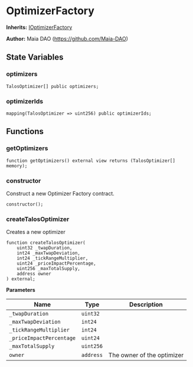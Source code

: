 # OptimizerFactory

**Inherits:**
[IOptimizerFactory](/talos/interfaces/IOptimizerFactory.sol/interface.IOptimizerFactory.md)

**Author:**
Maia DAO (https://github.com/Maia-DAO)


## State Variables
### optimizers

```solidity
TalosOptimizer[] public optimizers;
```


### optimizerIds

```solidity
mapping(TalosOptimizer => uint256) public optimizerIds;
```


## Functions
### getOptimizers


```solidity
function getOptimizers() external view returns (TalosOptimizer[] memory);
```

### constructor

Construct a new Optimizer Factory contract.


```solidity
constructor();
```

### createTalosOptimizer

Creates a new optimizer


```solidity
function createTalosOptimizer(
    uint32 _twapDuration,
    int24 _maxTwapDeviation,
    int24 _tickRangeMultiplier,
    uint24 _priceImpactPercentage,
    uint256 _maxTotalSupply,
    address owner
) external;
```
**Parameters**

|Name|Type|Description|
|----|----|-----------|
|`_twapDuration`|`uint32`||
|`_maxTwapDeviation`|`int24`||
|`_tickRangeMultiplier`|`int24`||
|`_priceImpactPercentage`|`uint24`||
|`_maxTotalSupply`|`uint256`||
|`owner`|`address`|The owner of the optimizer|


